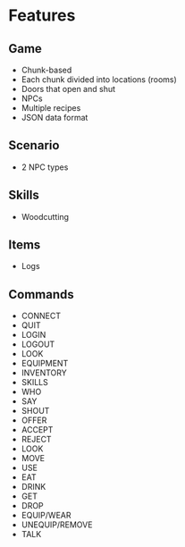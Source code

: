# Features

## Game

* Chunk-based
* Each chunk divided into locations (rooms)
* Doors that open and shut
* NPCs
* Multiple recipes
* JSON data format

## Scenario

* 2 NPC types

## Skills

* Woodcutting

## Items

* Logs

## Commands

* CONNECT
* QUIT
* LOGIN
* LOGOUT
* LOOK
* EQUIPMENT
* INVENTORY
* SKILLS
* WHO
* SAY
* SHOUT
* OFFER
* ACCEPT
* REJECT
* LOOK
* MOVE
* USE
* EAT
* DRINK
* GET
* DROP
* EQUIP/WEAR
* UNEQUIP/REMOVE
* TALK